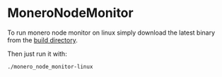 # MoneroNodeMonitor
To run monero node monitor on linux simply download the latest binary from the [build directory](https://github.com/4rkal/MoneroNodeMonitor/tree/main/build).

Then just run it with:

`./monero_node_monitor-linux`
